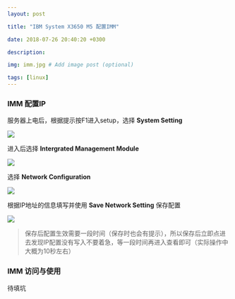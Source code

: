 ```yaml
---
layout: post

title: "IBM System X3650 M5 配置IMM"

date: 2018-07-26 20:40:20 +0300

description:  

img: imm.jpg # Add image post (optional)

tags: [linux]
---
```


### IMM 配置IP

服务器上电后，根据提示按F1进入setup，选择 **System Setting**<!-- more -->

![]({{site.baseurl}}/assets/img/imm/01.png)

进入后选择 **Intergrated Management Module**

![]({{site.baseurl}}/assets/img/imm/02.png)

选择 **Network Configuration**

![]({{site.baseurl}}/assets/img/imm/03.png)

根据IP地址的信息填写并使用 **Save Network Setting** 保存配置

![]({{site.baseurl}}/assets/img/imm/04.png)

> 保存后配置生效需要一段时间（保存时也会有提示），所以保存后立即点进去发现IP配置没有写入不要着急，等一段时间再进入查看即可（实际操作中大概为10秒左右）

### IMM 访问与使用

待填坑
